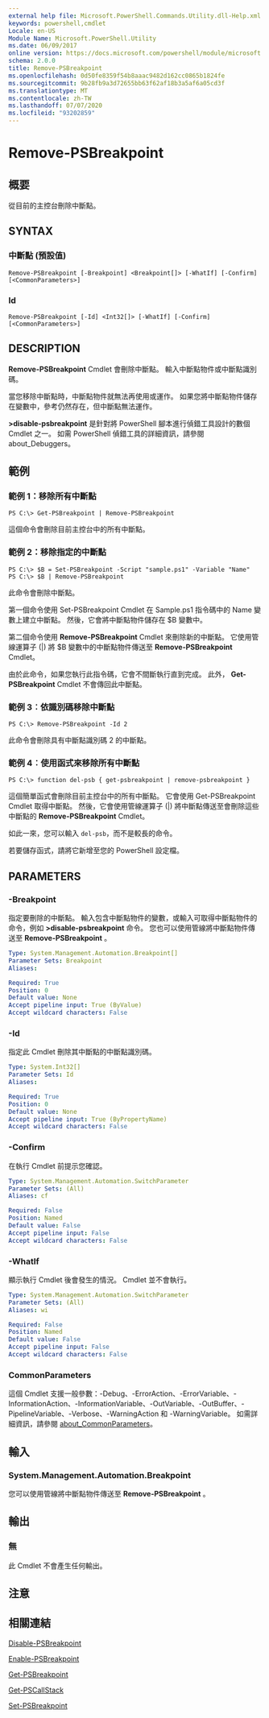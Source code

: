```yaml
---
external help file: Microsoft.PowerShell.Commands.Utility.dll-Help.xml
keywords: powershell,cmdlet
Locale: en-US
Module Name: Microsoft.PowerShell.Utility
ms.date: 06/09/2017
online version: https://docs.microsoft.com/powershell/module/microsoft.powershell.utility/remove-psbreakpoint?view=powershell-6&WT.mc_id=ps-gethelp
schema: 2.0.0
title: Remove-PSBreakpoint
ms.openlocfilehash: 0d50fe8359f54b8aaac9482d162cc0865b1824fe
ms.sourcegitcommit: 9b28fb9a3d72655bb63f62af18b3a5af6a05cd3f
ms.translationtype: MT
ms.contentlocale: zh-TW
ms.lasthandoff: 07/07/2020
ms.locfileid: "93202859"
---
```

# Remove-PSBreakpoint

## 概要
從目前的主控台刪除中斷點。

## SYNTAX

### 中斷點 (預設值)

```
Remove-PSBreakpoint [-Breakpoint] <Breakpoint[]> [-WhatIf] [-Confirm] [<CommonParameters>]
```

### Id

```
Remove-PSBreakpoint [-Id] <Int32[]> [-WhatIf] [-Confirm] [<CommonParameters>]
```

## DESCRIPTION
**Remove-PSBreakpoint** Cmdlet 會刪除中斷點。
輸入中斷點物件或中斷點識別碼。

當您移除中斷點時，中斷點物件就無法再使用或運作。
如果您將中斷點物件儲存在變數中，參考仍然存在，但中斷點無法運作。

**>disable-psbreakpoint** 是針對將 PowerShell 腳本進行偵錯工具設計的數個 Cmdlet 之一。
如需 PowerShell 偵錯工具的詳細資訊，請參閱 about_Debuggers。

## 範例

### 範例 1：移除所有中斷點

```
PS C:\> Get-PSBreakpoint | Remove-PSBreakpoint
```

這個命令會刪除目前主控台中的所有中斷點。

### 範例 2：移除指定的中斷點

```
PS C:\> $B = Set-PSBreakpoint -Script "sample.ps1" -Variable "Name"
PS C:\> $B | Remove-PSBreakpoint
```

此命令會刪除中斷點。

第一個命令使用 Set-PSBreakpoint Cmdlet 在 Sample.ps1 指令碼中的 Name 變數上建立中斷點。
然後，它會將中斷點物件儲存在 $B 變數中。

第二個命令使用 **Remove-PSBreakpoint** Cmdlet 來刪除新的中斷點。
它使用管線運算子 (|) 將 $B 變數中的中斷點物件傳送至 **Remove-PSBreakpoint** Cmdlet。

由於此命令，如果您執行此指令碼，它會不間斷執行直到完成。
此外， **Get-PSBreakpoint** Cmdlet 不會傳回此中斷點。

### 範例 3︰依識別碼移除中斷點

```
PS C:\> Remove-PSBreakpoint -Id 2
```

此命令會刪除具有中斷點識別碼 2 的中斷點。

### 範例 4︰使用函式來移除所有中斷點

```
PS C:\> function del-psb { get-psbreakpoint | remove-psbreakpoint }
```

這個簡單函式會刪除目前主控台中的所有中斷點。
它會使用 Get-PSBreakpoint Cmdlet 取得中斷點。
然後，它會使用管線運算子 (|) 將中斷點傳送至會刪除這些中斷點的 **Remove-PSBreakpoint** Cmdlet。

如此一來，您可以輸入 `del-psb`，而不是較長的命令。

若要儲存函式，請將它新增至您的 PowerShell 設定檔。

## PARAMETERS

### -Breakpoint
指定要刪除的中斷點。
輸入包含中斷點物件的變數，或輸入可取得中斷點物件的命令，例如 **>disable-psbreakpoint** 命令。
您也可以使用管線將中斷點物件傳送至 **Remove-PSBreakpoint** 。

```yaml
Type: System.Management.Automation.Breakpoint[]
Parameter Sets: Breakpoint
Aliases:

Required: True
Position: 0
Default value: None
Accept pipeline input: True (ByValue)
Accept wildcard characters: False
```

### -Id
指定此 Cmdlet 刪除其中斷點的中斷點識別碼。

```yaml
Type: System.Int32[]
Parameter Sets: Id
Aliases:

Required: True
Position: 0
Default value: None
Accept pipeline input: True (ByPropertyName)
Accept wildcard characters: False
```

### -Confirm
在執行 Cmdlet 前提示您確認。

```yaml
Type: System.Management.Automation.SwitchParameter
Parameter Sets: (All)
Aliases: cf

Required: False
Position: Named
Default value: False
Accept pipeline input: False
Accept wildcard characters: False
```

### -WhatIf
顯示執行 Cmdlet 後會發生的情況。
Cmdlet 並不會執行。

```yaml
Type: System.Management.Automation.SwitchParameter
Parameter Sets: (All)
Aliases: wi

Required: False
Position: Named
Default value: False
Accept pipeline input: False
Accept wildcard characters: False
```

### CommonParameters
這個 Cmdlet 支援一般參數：-Debug、-ErrorAction、-ErrorVariable、-InformationAction、-InformationVariable、-OutVariable、-OutBuffer、-PipelineVariable、-Verbose、-WarningAction 和 -WarningVariable。 如需詳細資訊，請參閱 [about_CommonParameters](https://go.microsoft.com/fwlink/?LinkID=113216)。

## 輸入

### System.Management.Automation.Breakpoint
您可以使用管線將中斷點物件傳送至 **Remove-PSBreakpoint** 。

## 輸出

### 無
此 Cmdlet 不會產生任何輸出。

## 注意

## 相關連結

[Disable-PSBreakpoint](Disable-PSBreakpoint.md)

[Enable-PSBreakpoint](Enable-PSBreakpoint.md)

[Get-PSBreakpoint](Get-PSBreakpoint.md)

[Get-PSCallStack](Get-PSCallStack.md)

[Set-PSBreakpoint](Set-PSBreakpoint.md)
